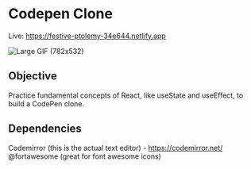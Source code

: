 # Codepen Clone

Live: https://festive-ptolemy-34e644.netlify.app

![Large GIF (782x532)](https://user-images.githubusercontent.com/47830532/107689185-25202c80-6c6e-11eb-99e0-ff5d3704db3b.gif)

## Objective

Practice fundamental concepts of React, like useState and useEffect, to build a CodePen clone.

## Dependencies

Codemirror (this is the actual text editor) - https://codemirror.net/
@fortawesome (great for font awesome icons)

